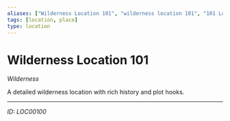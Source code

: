 ```yaml
---
aliases: ["Wilderness Location 101", "wilderness location 101", "101 Location Wilderness"]
tags: [location, place]
type: location
---
```


# Wilderness Location 101

*Wilderness*

A detailed wilderness location with rich history and plot hooks.

---
*ID: LOC00100*